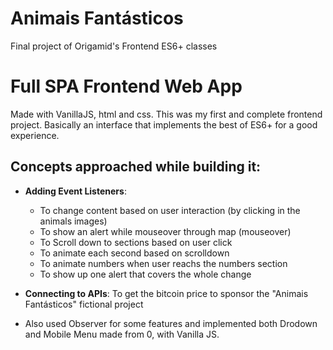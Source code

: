 # Animais Fantásticos
Final project of Origamid's Frontend ES6+ classes

# Full SPA Frontend Web App

Made with VanillaJS, html and css. This was my first and complete frontend project.
Basically an interface that implements the best of ES6+ for a good experience.

## Concepts approached while building it:
  * **Adding Event Listeners**:
    * To change content based on user interaction (by clicking in the animals images)
    * To show an alert while mouseover through map (mouseover)
    * To Scroll down to sections based on user click
    * To animate each second based on scrolldown
    * To animate numbers when user reachs the numbers section
    * To show up one alert that covers the whole change
     
  * **Connecting to APIs**: To get the bitcoin price to sponsor the "Animais Fantásticos" fictional project
  
  * Also used Observer for some features and implemented both Drodown and Mobile Menu made from 0, with Vanilla JS.
